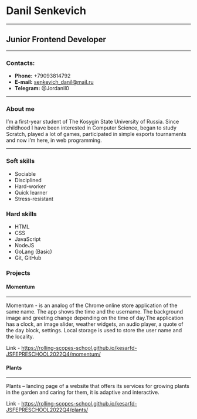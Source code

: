 # **Danil Senkevich**
----

## **Junior Frontend Developer**
----

### **Contacts:**
+ **Phone:** +79093814792
+ **E-mail:** senkevich_danil@mail.ru
+ **Telegram:** @Jordanil0
******

### **About me**
I’m a first-year student of The Kosygin State University of Russia.
Since childhood I have been interested in Computer Science, began to study Scratch, played a lot of games, participated in simple esports tournaments and now i’m here, in web programming.

----
### **Soft skills**
* Sociable
* Disciplined
* Hard-worker
* Quick learner
* Stress-resistant

### **Hard skills**
* HTML
* CSS
* JavaScript
* NodeJS
* GoLang (Basic)
* Git, GitHub

### **Projects**


#### **Momentum** 
----

Momentum - is an analog of the Chrome online store application of the same name. The app shows the time and the username. The background image and greeting change depending on the time of day.The application has a clock, an image slider, weather widgets, an audio player, a quote of the day block, settings. Local storage is used to store the user name and the locality.

Link - https://rolling-scopes-school.github.io/kesarfd-JSFEPRESCHOOL2022Q4/momentum/


#### **Plants** 
----

Plants – landing page of a website that offers its services for growing plants in the garden and caring for them, it is adaptive and interactive.

Link - https://rolling-scopes-school.github.io/kesarfd-JSFEPRESCHOOL2022Q4/plants/



